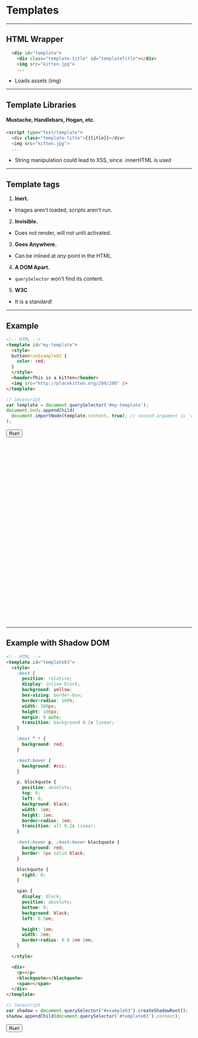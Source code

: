 # Templates

---

## HTML Wrapper

```html
  <div id="template">
    <div class="template-title" id="templateTitle"></div>
    <img src="kitten.jpg">
    ...
```
- Loads assets (img)

---

## Template Libraries
#### Mustache, Handlebars, Hogan, etc.

```html
<script type="text/template">
  <div class="template-title">{{title}}</div>
  <img src="kitten.jpg">
  ...
```
- String manipulation could lead to XSS, since .innerHTML is used


---

## Template tags

1. **Inert.**
  - Images aren't loaded, scripts aren't run.
2. **Invisible.**
  - Does not render, will not until activated.
3. **Goes Anywhere.**
  - Can be inlined at *any* point in the HTML.
4. **A DOM Apart.**
  - `querySelector` won't find its content.
5. **W3C**
  - It is a standard!

---

## Example

```html
<!-- HTML -->
<template id="my-template">
  <style>
  button#runExample02 {
    color: red;
  }
  </style>
  <header>This is a kitten</header>
  <img src="http://placekitten.org/200/200" />
</template>
```

```javascript
// Javascript
var template = document.querySelector('#my-template');
document.body.appendChild(
  document.importNode(template.content, true); // second argument is 'deep'
);
```


<button id="runExample02">
Run!
</button>

<template id="my-template">
  <style>
    #runExample02 {
      color: red;
    }
  </style>
  <header>This is a kitten!</header>
  <img src="http://placekitten.com/200/200">
</template>

<div id="example02" style="height: 500px;">
</div>


---

## Example with Shadow DOM

```html
<!-- HTML -->
<template id="template03">
  <style>
    :host {
      position: relative;
      display: inline-block;
      background: yellow;
      box-sizing: border-box;
      border-radius: 100%;
      width: 100px;
      height: 100px;
      margin: 0 auto;
      transition: background 0.2s linear;
    }

    :host ^ * {
      background: red;
    }

    :host:hover {
      background: #ccc;
    }

    p, blockquote {
      position: absolute;
      top: 0;
      left: 0;
      background: black;
      width: 1em;
      height: 1em;
      border-radius: 1em;
      transition: all 0.2s linear;
    }

    :host:hover p, :host:hover blockquote {
      background: red;
      border: 5px solid black;
    }

    blockquote {
      right: 0;
    }

    span {
      display: block;
      position: absolute;
      bottom: 0;
      background: black;
      left: 0.5em;

      height: 1em;
      width: 2em;
      border-radius: 0 0 2em 2em;
    }

  </style>

  <div>
    <p></p>
    <blockquote></blockquote>
    <span></span>
  </div>
</template>
```

```javascript
// Javascript
var shadow = document.querySelector("#example03").createShadowRoot();
shadow.appendChild(document.querySelector('#template03').content);
```

<button id="runExample03">
Run!
</button>

<template id="template03">
  <style>
    :host {
      position: relative;
      display: inline-block;
      background: yellow;
      box-sizing: border-box;
      border-radius: 100%;
      width: 100px;
      height: 100px;
      margin: 0 auto;
      transition: background 0.2s linear;
    }

    :host ^ * {
      background: red;
    }

    :host:hover {
      background: #ccc;
    }

    p, blockquote {
      position: absolute;
      top: 0;
      left: 0;
      background: black;
      width: 1em;
      height: 1em;
      border-radius: 1em;
      transition: all 0.2s linear;
    }

    :host:hover p, :host:hover blockquote {
      background: red;
      border: 5px solid black;
    }

    blockquote {
      right: 0;
    }

    span {
      display: block;
      position: absolute;
      bottom: 0;
      background: black;
      left: 0.5em;

      height: 1em;
      width: 2em;
      border-radius: 0 0 2em 2em;
    }

  </style>

  <div>
    <p></p>
    <blockquote></blockquote>
    <span></span>
  </div>
</template>

<div id="example03" style="height: 100px;">

</div>
